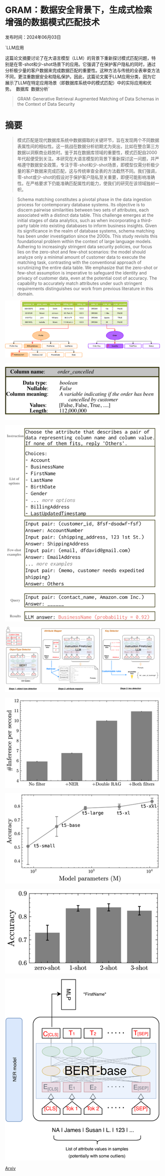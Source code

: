 # GRAM：数据安全背景下，生成式检索增强的数据模式匹配技术

发布时间：2024年06月03日

`LLM应用

这篇论文摘要讨论了在大语言模型（LLM）的背景下重新探讨模式匹配问题，特别是在零-shot和少-shot场景下的应用。它强调了在保护客户隐私的同时，通过分析极少量的客户数据来完成数据匹配的重要性。这种方法与传统的全表审查方法不同，更注重数据安全和隐私保护。因此，这篇论文属于LLM应用分类，因为它展示了LLM在特定应用场景（即数据库系统中的模式匹配）中的实际应用和优势。` `数据库` `数据分析`

> GRAM: Generative Retrieval Augmented Matching of Data Schemas in the Context of Data Security

# 摘要

> 模式匹配是现代数据库系统中数据摄取的关键环节，旨在发现两个不同数据表属性间的相似性。这一挑战在数据分析初期尤为突出，比如在整合第三方数据以洞察商业趋势时。鉴于其在数据库领域的重要性，模式匹配自2000年代起便受到关注。本研究在大语言模型的背景下重新探讨这一问题，并严格遵守数据安全政策，专注于零-shot和少-shot场景，即模型仅需分析极少量的客户数据来完成匹配，这与传统审查全表的方法截然不同。我们强调，零-shot或少-shot的假设对于保护客户隐私至关重要，即便可能影响准确性。在严格要求下仍能准确匹配属性的能力，使我们的研究在该领域独树一帜。

> Schema matching constitutes a pivotal phase in the data ingestion process for contemporary database systems. Its objective is to discern pairwise similarities between two sets of attributes, each associated with a distinct data table. This challenge emerges at the initial stages of data analytics, such as when incorporating a third-party table into existing databases to inform business insights. Given its significance in the realm of database systems, schema matching has been under investigation since the 2000s. This study revisits this foundational problem within the context of large language models. Adhering to increasingly stringent data security policies, our focus lies on the zero-shot and few-shot scenarios: the model should analyze only a minimal amount of customer data to execute the matching task, contrasting with the conventional approach of scrutinizing the entire data table. We emphasize that the zero-shot or few-shot assumption is imperative to safeguard the identity and privacy of customer data, even at the potential cost of accuracy. The capability to accurately match attributes under such stringent requirements distinguishes our work from previous literature in this domain.

![GRAM：数据安全背景下，生成式检索增强的数据模式匹配技术](../../../paper_images/2406.01876/x1.png)

![GRAM：数据安全背景下，生成式检索增强的数据模式匹配技术](../../../paper_images/2406.01876/x2.png)

![GRAM：数据安全背景下，生成式检索增强的数据模式匹配技术](../../../paper_images/2406.01876/x3.png)

![GRAM：数据安全背景下，生成式检索增强的数据模式匹配技术](../../../paper_images/2406.01876/x4.png)

![GRAM：数据安全背景下，生成式检索增强的数据模式匹配技术](../../../paper_images/2406.01876/x5.png)

![GRAM：数据安全背景下，生成式检索增强的数据模式匹配技术](../../../paper_images/2406.01876/x6.png)

![GRAM：数据安全背景下，生成式检索增强的数据模式匹配技术](../../../paper_images/2406.01876/x7.png)

![GRAM：数据安全背景下，生成式检索增强的数据模式匹配技术](../../../paper_images/2406.01876/x8.png)

[Arxiv](https://arxiv.org/abs/2406.01876)